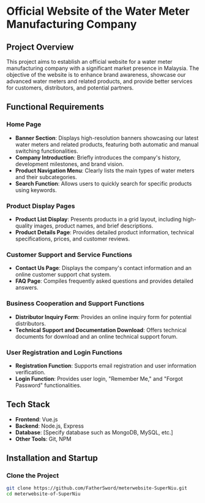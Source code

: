 # Official Website of the Water Meter Manufacturing Company

## Project Overview

This project aims to establish an official website for a water meter manufacturing company with a significant market presence in Malaysia. The objective of the website is to enhance brand awareness, showcase our advanced water meters and related products, and provide better services for customers, distributors, and potential partners.

## Functional Requirements

### Home Page
- **Banner Section**: Displays high-resolution banners showcasing our latest water meters and related products, featuring both automatic and manual switching functionalities.
- **Company Introduction**: Briefly introduces the company's history, development milestones, and brand vision.
- **Product Navigation Menu**: Clearly lists the main types of water meters and their subcategories.
- **Search Function**: Allows users to quickly search for specific products using keywords.

### Product Display Pages
- **Product List Display**: Presents products in a grid layout, including high-quality images, product names, and brief descriptions.
- **Product Details Page**: Provides detailed product information, technical specifications, prices, and customer reviews.

### Customer Support and Service Functions
- **Contact Us Page**: Displays the company's contact information and an online customer support chat system.
- **FAQ Page**: Compiles frequently asked questions and provides detailed answers.

### Business Cooperation and Support Functions
- **Distributor Inquiry Form**: Provides an online inquiry form for potential distributors.
- **Technical Support and Documentation Download**: Offers technical documents for download and an online technical support forum.

### User Registration and Login Functions
- **Registration Function**: Supports email registration and user information verification.
- **Login Function**: Provides user login, "Remember Me," and "Forgot Password" functionalities.

## Tech Stack

- **Frontend**: Vue.js
- **Backend**: Node.js, Express
- **Database**: [Specify database such as MongoDB, MySQL, etc.]
- **Other Tools**: Git, NPM

## Installation and Startup

### Clone the Project

```bash
git clone https://github.com/FatherSword/meterwebsite-SuperNiu.git
cd meterwebsite-of-SuperNiu
